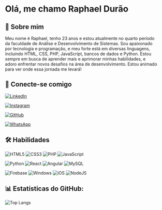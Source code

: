 # Olá, me chamo Raphael Durão



## 🚀 Sobre mim
Meu nome é Raphael, tenho 23 anos e estou atualmente no quarto período da faculdade de Análise e Desenvolvimento de Sistemas. Sou apaixonado por tecnologia e programação, e meu forte está em diversas linguagens, incluindo HTML, CSS, PHP, JavaScript, bancos de dados e Python. Estou sempre em busca de aprender mais e aprimorar minhas habilidades, e adoro enfrentar novos desafios na área de desenvolvimento. Estou animado para ver onde essa jornada me levará!


## 🔗 Conecte-se comigo
[![LinkedIn](https://img.shields.io/badge/LinkedIn-0077B5?style=for-the-badge&logo=linkedin&logoColor=white)](https://www.linkedin.com/in/raphael-durao-senos-de-campos-6607b3289/)  

[![Instagram](https://img.shields.io/badge/-Instagram-%23E4405F?style=for-the-badge&logo=instagram&logoColor=white)](https://www.instagram.com/raphadurao/)

[![GitHub](https://img.shields.io/badge/GitHub-100000?style=for-the-badge&logo=github&logoColor=white)](https://github.com/duraoraphael)

[![WhatsApp](https://img.shields.io/badge/WhatsApp-25D366?style=for-the-badge&logo=whatsapp&logoColor=white)](https://wa.me/21967521534)
## 🛠 Habilidades

![HTML5](https://img.shields.io/badge/HTML5-E34F26?style=for-the-badge&logo=html5&logoColor=white)
![CSS3](https://img.shields.io/badge/CSS3-1572B6?style=for-the-badge&logo=css3&logoColor=white)                           ![PHP](https://img.shields.io/badge/PHP-777BB4?style=for-the-badge&logo=php&logoColor=white)
![JavaScript](https://img.shields.io/badge/JavaScript-F7DF1E?style=for-the-badge&logo=javascript&logoColor=black)

![Python](https://img.shields.io/badge/python-3670A0?style=for-the-badge&logo=python&logoColor=ffdd54)
![React](https://img.shields.io/badge/React-20232A?style=for-the-badge&logo=react&logoColor=61DAFB)
![Angular](https://img.shields.io/badge/Angular-DD0031?style=for-the-badge&logo=angular&logoColor=white)
![MySQL](https://img.shields.io/badge/MySQL-00000F?style=for-the-badge&logo=mysql&logoColor=white)

![Firebase](https://img.shields.io/badge/MySQL-000?style=for-the-badge&logo=firebase&logoColor=ffca28)
![Windows](https://img.shields.io/badge/Windows-000?style=for-the-badge&logo=windows&logoColor=2CA5E0)
![iOS](https://img.shields.io/badge/iOS-000000?style=for-the-badge&logo=ios&logoColor=white)
![NodeJS](https://img.shields.io/badge/node.js-6DA55F?style=for-the-badge&logo=node.js&logoColor=white)
## 📊 Estatísticas do GitHub:
![Top Langs](https://github-readme-stats-git-masterrstaa-rickstaa.vercel.app/api/top-langs/?username=duraoraphael&layout=compact&bg_color=000&border_color=30A3DC&title_color=E94D5F&text_color=FFF) 
